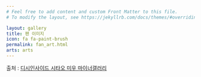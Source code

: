 ```yaml
---
# Feel free to add content and custom Front Matter to this file.
# To modify the layout, see https://jekyllrb.com/docs/themes/#overriding-theme-defaults

layout: gallery
title: 팬 이미지
icon: fa fa-paint-brush
permalink: fan_art.html
arts: arts
---
```


출처 : [디시인사이드 시타오 미우 마이너갤러리](http://shitaomiu.com)